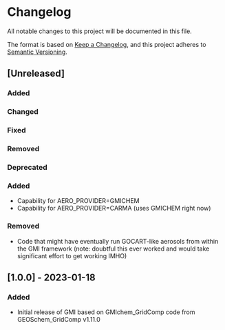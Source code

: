 # Changelog

All notable changes to this project will be documented in this file.

The format is based on [Keep a Changelog](https://keepachangelog.com/en/1.0.0/),
and this project adheres to [Semantic Versioning](https://semver.org/spec/v2.0.0.html).

## [Unreleased]

### Added

### Changed

### Fixed

### Removed

### Deprecated


### Added

- Capability for AERO_PROVIDER=GMICHEM
- Capability for AERO_PROVIDER=CARMA (uses GMICHEM right now)

### Removed

- Code that might have eventually run GOCART-like aerosols from within the GMI framework (note: doubtful this ever worked and would take significant effort to get working IMHO)


## [1.0.0] - 2023-01-18

### Added

- Initial release of GMI based on GMIchem_GridComp code from GEOSchem_GridComp v1.11.0

